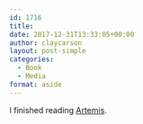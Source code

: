 ```yaml
---
id: 1716
title: 
date: 2017-12-31T13:33:05+00:00
author: claycarson
layout: post-simple
categories: 
  - Book
  - Media
format: aside
---
```

I finished reading [Artemis](https://www.amazon.com/dp/B06Y55SB48/ref=dp-kindle-redirect?_encoding=UTF8&btkr=1).<!--more-->